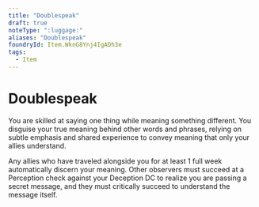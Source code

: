 ```yaml
---
title: "Doublespeak"
draft: true
noteType: ":luggage:"
aliases: "Doublespeak"
foundryId: Item.WknG8Ynj4IgADh3e
tags:
  - Item
---
```


# Doublespeak

You are skilled at saying one thing while meaning something different. You disguise your true meaning behind other words and phrases, relying on subtle emphasis and shared experience to convey meaning that only your allies understand.

Any allies who have traveled alongside you for at least 1 full week automatically discern your meaning. Other observers must succeed at a Perception check against your Deception DC to realize you are passing a secret message, and they must critically succeed to understand the message itself.
